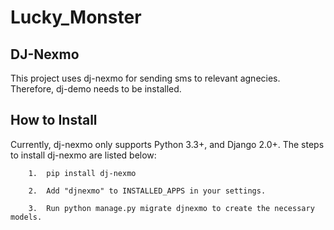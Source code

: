 # Lucky_Monster
## DJ-Nexmo
This project uses dj-nexmo for sending sms to relevant agnecies. Therefore, dj-demo needs to be installed.
## How to Install
Currently, dj-nexmo only supports Python 3.3+, and Django 2.0+. The steps to install dj-nexmo are listed below:
```
	1.	pip install dj-nexmo
	
	2.	Add "djnexmo" to INSTALLED_APPS in your settings.
	
	3.	Run python manage.py migrate djnexmo to create the necessary models.
```

